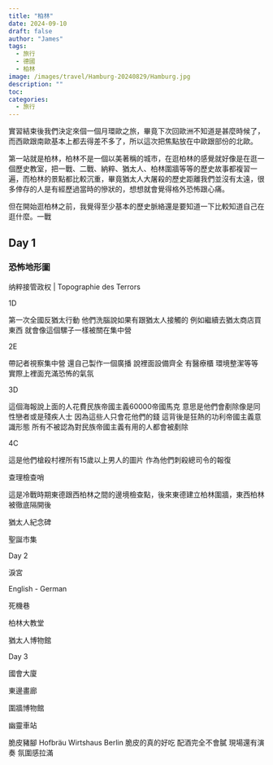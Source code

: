 ```yaml
---
title: "柏林"
date: 2024-09-10
draft: false
author: "James"
tags:
  - 旅行
  - 德國
  - 柏林
image: /images/travel/Hamburg-20240829/Hamburg.jpg
description: ""
toc: 
categories:
  - 旅行
---
```


實習結束後我們決定來個一個月環歐之旅，畢竟下次回歐洲不知道是甚麼時候了，而西歐跟南歐基本上都去得差不多了，所以這次把焦點放在中歐跟部份的北歐。

第一站就是柏林，柏林不是一個以美著稱的城市，在逛柏林的感覺就好像是在逛一個歷史教室，把一戰、二戰、納粹、猶太人、柏林圍牆等等的歷史故事都複習一遍，而柏林的景點都比較沉重，畢竟猶太人大屠殺的歷史距離我們並沒有太遠，很多倖存的人是有經歷過當時的慘狀的，想想就會覺得格外恐怖跟心痛。

但在開始逛柏林之前，我覺得至少基本的歷史脈絡還是要知道一下比較知道自己在逛什麼。一戰

## Day 1

### 恐怖地形圖

纳粹接管政权 | Topographie des Terrors

1D

第一次全國反猶太行動 他們洗腦說如果有跟猶太人接觸的 例如繼續去猶太商店買東西 就會像這個騾子一樣被關在集中營

2E

帶記者視察集中營 還自己製作一個廣播 說裡面設備齊全 有醫療櫃 環境整潔等等 實際上裡面充滿恐怖的氣氛

3D

這個海報說上面的人花費民族帝國主義60000帝國馬克 意思是他們會剷除像是同性戀者或是殘疾人士 因為這些人只會花他們的錢 這背後是狂熱的功利帝國主義意識形態 所有不被認為對民族帝國主義有用的人都會被剷除

4C

這是他們槍殺村裡所有15歲以上男人的圖片 作為他們刺殺總司令的報復

查理檢查哨

這是冷戰時期東德跟西柏林之間的邊境檢查點，後來東德建立柏林圍牆，東西柏林被徹底隔開後

猶太人紀念碑

聖誕市集

Day 2

淚宮

English - German

死機巷

柏林大教堂

猶太人博物館

Day 3

國會大廈

東邊畫廊

圍牆博物館

幽靈車站

脆皮豬腳 Hofbräu Wirtshaus Berlin
脆皮的真的好吃 配酒完全不會膩 現場還有演奏 氛圍感拉滿